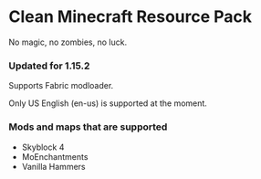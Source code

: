 # Clean Minecraft Resource Pack

No magic, no zombies, no luck.

### Updated for 1.15.2

Supports Fabric modloader.

Only US English (en-us) is supported at the moment.

### Mods and maps that are supported

- Skyblock 4
- MoEnchantments
- Vanilla Hammers